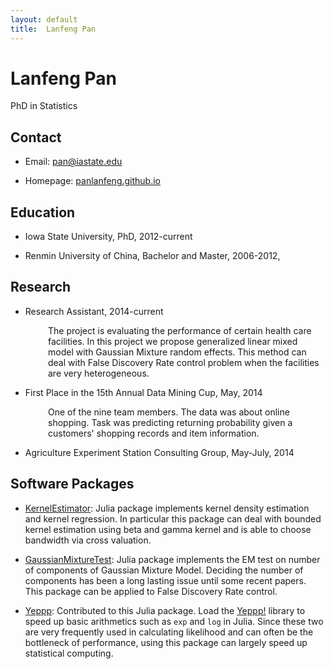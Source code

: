 ```yaml
---
layout: default 
title:  Lanfeng Pan
---
```

 <h1>Lanfeng Pan</h1>
 <p>
   <span class="subtitle">PhD in Statistics</span>
 </p> 

## Contact

 - Email: [pan@iastate.edu](mailto:pan@iastate.edu)
 
 - Homepage: [panlanfeng.github.io](panlanfeng.github.io)

## Education
   
 - Iowa State University, PhD, 2012-current

 - Renmin University of China, Bachelor and Master, 2006-2012,
   
    
## Research

  - Research Assistant, 2014-current  
<p style="padding-left:60px;">The project is evaluating the performance of certain health care facilities. In this project we propose generalized linear mixed model with Gaussian Mixture random effects. This method can deal with False Discovery Rate control problem when the facilities are very heterogeneous.</p>

  - First Place in the 15th Annual Data Mining Cup, May, 2014  
<p style="padding-left:60px;">One of the nine team members. The data was about online shopping. Task was predicting returning probability given a customers' shopping records and item information. </p>

 - Agriculture Experiment Station Consulting Group, May-July, 2014  
        

 
## Software Packages

 - [KernelEstimator](https://github.com/panlanfeng/KernelEstimator.jl): Julia package implements kernel density estimation and kernel regression. In particular this package can deal with bounded kernel estimation using beta and gamma kernel and is able to choose bandwidth via cross valuation.
 
 - [GaussianMixtureTest](https://github.com/panlanfeng/GaussianMixtureTest.jl): Julia package implements the EM test on number of components of Gaussian Mixture Model. Deciding the number of components has been a long lasting issue until some recent papers. This package can be applied to False Discovery Rate control.

 - [Yeppp](https://github.com/JuliaLang/Yeppp.jl): Contributed to this Julia package. Load the [Yeppp!](http://www.yeppp.info/) library to speed up basic arithmetics such as `exp` and `log` in Julia. Since these two are very frequently used in calculating likelihood and can often be the bottleneck of performance, using this package can largely speed up statistical computing.
 
